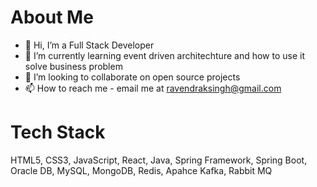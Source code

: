 # About Me
- 👋 Hi, I’m a Full Stack Developer
- 🌱 I’m currently learning event driven architechture and how to use it solve business problem 
- 💞️ I’m looking to collaborate on open source projects
- 📫 How to reach me - email me at ravendraksingh@gmail.com

# Tech Stack
HTML5, CSS3, JavaScript, React, Java, Spring Framework, Spring Boot, Oracle DB, MySQL, MongoDB, Redis, Apahce Kafka, Rabbit MQ

<!---
ravendraksingh/ravendraksingh is a ✨ special ✨ repository because its `README.md` (this file) appears on your GitHub profile.
You can click the Preview link to take a look at your changes.
--->
